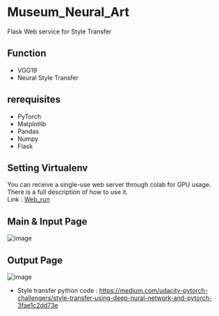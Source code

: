 # Museum_Neural_Art

Flask Web service for Style Transfer

## Function
- VGG19
- Neural Style Transfer

## rerequisites
- PyTorch
- Matplotlib
- Pandas
- Numpy
- Flask

## Setting Virtualenv
You can receive a single-use web server through colab for GPU usage. There is a full description of how to use it.   
Link : [Web_run](https://colab.research.google.com/github/sejin-sim/Museum_Neural_Art/blob/master/Web_run_GPU.ipynb)

## Main & Input Page
![image](https://user-images.githubusercontent.com/67107675/114131544-c27da100-993d-11eb-842d-6e74d23413a8.png)


## Output Page
![image](https://user-images.githubusercontent.com/67107675/114131775-2ef8a000-993e-11eb-87a8-359b46ae823b.png)

- Style transfer python code : https://medium.com/udacity-pytorch-challengers/style-transfer-using-deep-nural-network-and-pytorch-3fae1c2dd73e
